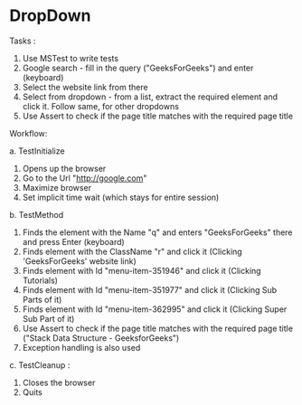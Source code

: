 # DropDown

Tasks : 
1) Use MSTest to write tests 
2) Google search - fill in the query ("GeeksForGeeks") and enter (keyboard)
3) Select the website link from there
4) Select from dropdown - from a list, extract the required element and click it. Follow same, for other dropdowns
5) Use Assert to check if the page title matches with the required page title

Workflow:

a. TestInitialize 
1) Opens up the browser
2) Go to the Url "http://google.com"
2) Maximize browser
3) Set implicit time wait (which stays for entire session)

b. TestMethod
1) Finds the element with the Name "q" and enters "GeeksForGeeks" there and press Enter (keyboard)
2) Finds element with the ClassName "r" and click it (Clicking 'GeeksForGeeks' website link)
3) Finds element with Id "menu-item-351946" and click it (Clicking Tutorials)
4) Finds element with Id "menu-item-351977" and click it (Clicking Sub Parts of it)       
5) Finds element with Id "menu-item-362995" and click it (Clicking Super Sub Part of it)
6) Use Assert to check if the page title matches with the required page title ("Stack Data Structure - GeeksforGeeks")
7) Exception handling is also used

c. TestCleanup : 
1) Closes the browser
2) Quits
